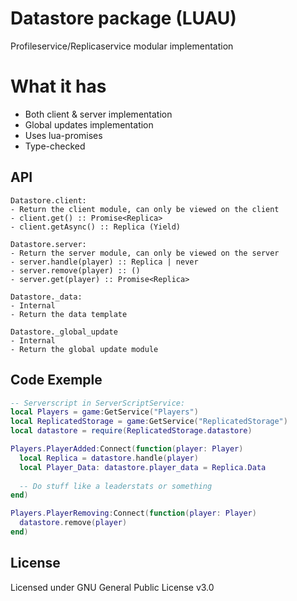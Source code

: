 # Datastore package (LUAU)
Profileservice/Replicaservice modular implementation

# What it has

- Both client & server implementation
- Global updates implementation
- Uses lua-promises
- Type-checked

## API
```
Datastore.client:
- Return the client module, can only be viewed on the client
- client.get() :: Promise<Replica>
- client.getAsync() :: Replica (Yield)

Datastore.server:
- Return the server module, can only be viewed on the server
- server.handle(player) :: Replica | never
- server.remove(player) :: ()
- server.get(player) :: Promise<Replica>

Datastore._data:
- Internal
- Return the data template

Datastore._global_update
- Internal
- Return the global update module
```

## Code Exemple
```Lua
-- Serverscript in ServerScriptService:
local Players = game:GetService("Players")
local ReplicatedStorage = game:GetService("ReplicatedStorage")
local datastore = require(ReplicatedStorage.datastore)

Players.PlayerAdded:Connect(function(player: Player)
  local Replica = datastore.handle(player)
  local Player_Data: datastore.player_data = Replica.Data
  
  -- Do stuff like a leaderstats or something
end)

Players.PlayerRemoving:Connect(function(player: Player)
  datastore.remove(player)
end)
```

## License

Licensed under GNU General Public License v3.0
